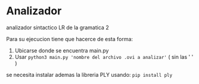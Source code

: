 # Analizador
analizador sintactico LR de la gramatica 2

Para su ejecucion tiene que hacerce de esta forma:
1. Ubicarse donde se encuentra main.py
2. Usar ``` python3 main.py 'nombre del archivo .ovi a analizar' ```  ( sin las ' ' )

se necesita instalar ademas la libreria PLY usando: ```pip install ply ```
